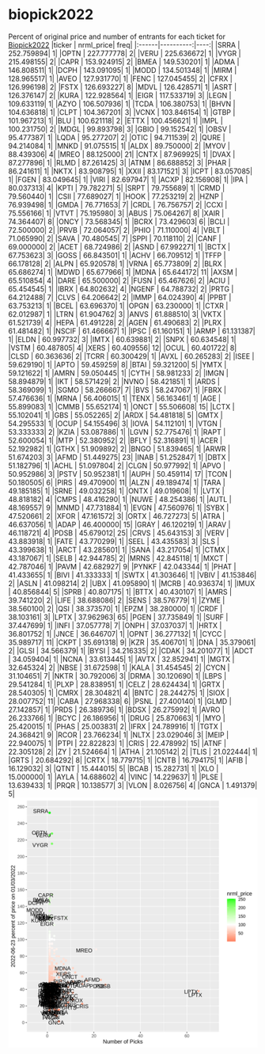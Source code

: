 # biopick2022
Percent of original price and number of entrants for each ticket for [Biopick2022](https://twitter.com/hashtag/Biopick2022)
|ticker | nrml_price| freq|
|:------|----------:|----:|
|SRRA   | 252.759894|    1|
|OPTN   | 227.777778|    2|
|VERU   | 225.636672|    1|
|VYGR   | 215.498155|    2|
|CAPR   | 153.924915|    2|
|BMEA   | 149.530201|    1|
|ADMA   | 146.808511|    1|
|DCPH   | 143.091095|    1|
|MODD   | 134.501348|    1|
|MIRM   | 128.965517|    1|
|AVEO   | 127.931770|    1|
|FENC   | 127.045455|    2|
|CFRX   | 126.996198|    2|
|FSTX   | 126.693227|    8|
|MDVL   | 126.428571|    1|
|ASRT   | 126.376147|    2|
|KURA   | 122.928564|    1|
|EIGR   | 117.533719|    3|
|LEGN   | 109.633119|    1|
|AZYO   | 106.507936|    1|
|TCDA   | 106.380753|    1|
|BHVN   | 104.636818|    1|
|CLPT   | 104.367201|    3|
|VCNX   | 103.846154|    1|
|GTBP   | 101.967213|    1|
|BLU    | 100.621118|    2|
|ETTX   | 100.456621|    1|
|IMPL   | 100.231750|    2|
|MDGL   |  99.893798|    3|
|GBIO   |  99.152542|    1|
|OBSV   |  95.477387|    1|
|LQDA   |  95.277207|    2|
|OTIC   |  94.711539|    2|
|QURE   |  94.214084|    1|
|MNKD   |  91.075515|    1|
|ALDX   |  89.750000|    2|
|MYOV   |  88.439306|    4|
|MREO   |  88.125000|   21|
|CNTX   |  87.969925|    1|
|DVAX   |  87.277896|    1|
|RLMD   |  87.261425|    3|
|ATNM   |  86.688852|    3|
|PHAR   |  86.241611|    1|
|NKTX   |  83.908795|    1|
|XXII   |  83.171521|    3|
|ICPT   |  83.057085|    1|
|FGEN   |  83.049645|    1|
|VIRI   |  82.697947|    1|
|ACXP   |  82.156908|    1|
|IPA    |  80.037313|    4|
|KPTI   |  79.782271|    5|
|SRPT   |  79.755689|    1|
|CRMD   |  79.560440|    1|
|CSII   |  77.689027|    1|
|HOOK   |  77.253219|    2|
|HZNP   |  76.939498|    1|
|GMDA   |  76.771653|    7|
|CRDL   |  76.756757|    2|
|CCXI   |  75.556166|    1|
|VTVT   |  75.195980|    3|
|ABUS   |  75.064267|    8|
|XAIR   |  74.364407|    8|
|ONCY   |  73.568345|    1|
|BCRX   |  73.429603|    6|
|BCLI   |  72.500000|    2|
|PRVB   |  72.064057|    2|
|PHIO   |  71.110000|    4|
|VBLT   |  71.065990|    2|
|SAVA   |  70.480545|    7|
|SPPI   |  70.118110|    2|
|CANF   |  69.000000|    2|
|ACET   |  68.724986|    2|
|ASND   |  67.992271|    1|
|BCTX   |  67.753623|    3|
|GOSS   |  66.843501|    1|
|ACHV   |  66.709512|    1|
|TFFP   |  66.178128|    2|
|ALPN   |  65.920578|    1|
|VRNA   |  65.773809|    2|
|BLRX   |  65.686274|    1|
|MDWD   |  65.677966|    1|
|MDNA   |  65.644172|   11|
|AXSM   |  65.510854|    4|
|DARE   |  65.500000|    2|
|FUSN   |  65.467626|    2|
|ACIU   |  65.454545|    1|
|IBRX   |  64.802632|    4|
|NGENF  |  64.788732|    2|
|PRTG   |  64.212488|    7|
|CLVS   |  64.206642|    2|
|IMMP   |  64.024390|    4|
|PPBT   |  63.753213|    1|
|BCEL   |  63.696370|    1|
|OPGN   |  63.230000|    1|
|CTXR   |  62.012987|    1|
|LTRN   |  61.904762|    3|
|ANVS   |  61.888510|    3|
|VKTX   |  61.521739|    4|
|HEPA   |  61.491228|    2|
|AGEN   |  61.490683|    2|
|PLRX   |  61.481482|    1|
|NSCIF  |  61.466667|    1|
|IPSC   |  61.160151|    1|
|ARMP   |  61.131387|    1|
|ELDN   |  60.997732|    3|
|IMTX   |  60.639881|    2|
|SNPX   |  60.634548|    1|
|VSTM   |  60.487805|    4|
|XERS   |  60.409556|   12|
|OCUL   |  60.401722|    8|
|CLSD   |  60.363636|    2|
|TCRR   |  60.300429|    1|
|AVXL   |  60.265283|    2|
|ISEE   |  59.629190|    1|
|APTO   |  59.459259|    8|
|BTAI   |  59.321200|    5|
|YMTX   |  59.121622|    1|
|AMRN   |  59.050445|    1|
|CYTH   |  58.981233|    2|
|IMGN   |  58.894879|    1|
|IKT    |  58.571429|    2|
|NVNO   |  58.421851|    1|
|ARDS   |  58.369099|    1|
|SGMO   |  58.266667|    7|
|BVS    |  58.247067|    1|
|FBRX   |  57.476636|    1|
|MRNA   |  56.406015|    1|
|TENX   |  56.163461|    1|
|AGE    |  55.899083|    1|
|CMMB   |  55.652174|    1|
|ONCT   |  55.506608|   15|
|LCTX   |  55.102041|    1|
|GBS    |  55.052265|    2|
|ARDX   |  54.481818|    5|
|GMTX   |  54.295533|    1|
|OCUP   |  54.155496|    3|
|IOVA   |  54.112101|    1|
|VTGN   |  53.333333|    2|
|KZIA   |  53.087886|    1|
|LGVN   |  52.775476|    1|
|RAPT   |  52.600054|    1|
|MTP    |  52.380952|    2|
|BFLY   |  52.316891|    1|
|ACER   |  52.192982|    1|
|GTHX   |  51.909892|    2|
|BNGO   |  51.839465|    1|
|ARWR   |  51.674203|    3|
|AFMD   |  51.449275|   23|
|INAB   |  51.252847|    1|
|DBTX   |  51.182796|    1|
|ACHL   |  51.097804|    2|
|CLGN   |  50.977992|    1|
|APVO   |  50.952986|    3|
|PSTV   |  50.952381|    1|
|AUPH   |  50.459114|   17|
|TCON   |  50.180505|    6|
|PIRS   |  49.470900|   11|
|ALZN   |  49.189474|    1|
|TARA   |  49.185185|    1|
|SRNE   |  49.032258|    1|
|ONTX   |  49.019608|    1|
|LVTX   |  48.818182|    4|
|CMPS   |  48.416290|    1|
|NUWE   |  48.254386|    1|
|AUTL   |  48.169557|    9|
|MNMD   |  47.731884|    1|
|EVGN   |  47.560976|    1|
|SYBX   |  47.520661|    2|
|XFOR   |  47.161572|    3|
|ORTX   |  46.727273|    5|
|ATRA   |  46.637056|    1|
|ADAP   |  46.400000|   15|
|GRAY   |  46.120219|    1|
|ARAV   |  46.118721|    4|
|PDSB   |  45.679012|   25|
|CRVS   |  45.643153|    3|
|VERV   |  43.883918|    1|
|FATE   |  43.770299|    1|
|SEEL   |  43.435583|    3|
|SLS    |  43.399638|    1|
|ARCT   |  43.285601|    1|
|SANA   |  43.217054|    1|
|CTMX   |  43.187067|    1|
|SELB   |  42.944785|    2|
|MRNS   |  42.845118|    1|
|MXCT   |  42.787046|    1|
|PAVM   |  42.682927|    9|
|PYNKF  |  42.043344|    1|
|PHAT   |  41.433655|    1|
|BIVI   |  41.333333|    1|
|SWTX   |  41.303646|    1|
|VBIV   |  41.153846|    2|
|ASLN   |  41.098214|    2|
|UBX    |  41.095890|    1|
|MCRB   |  40.936374|    1|
|IMUX   |  40.856844|    5|
|SPRB   |  40.807175|    1|
|BTTX   |  40.430107|    1|
|AMRS   |  39.741220|    2|
|LIFE   |  38.688086|    2|
|SENS   |  38.576779|    1|
|ZYME   |  38.560100|    2|
|QSI    |  38.373570|    1|
|EPZM   |  38.280000|    1|
|CRDF   |  38.103161|    3|
|LPTX   |  37.962963|   65|
|PGEN   |  37.735849|    1|
|SURF   |  37.447699|    1|
|INFI   |  37.057778|    7|
|ONPH   |  37.037037|    1|
|HRTX   |  36.801752|    1|
|JNCE   |  36.646707|    1|
|OPNT   |  36.277132|    1|
|CYCC   |  35.989717|   11|
|CKPT   |  35.691318|    9|
|KZR    |  35.406701|    1|
|DNA    |  35.379061|    2|
|GLSI   |  34.566379|    1|
|BYSI   |  34.216335|    2|
|CDAK   |  34.201077|    1|
|ADCT   |  34.059404|    1|
|NCNA   |  33.613445|    1|
|AVTX   |  32.852941|    1|
|MGTX   |  32.645324|    2|
|NBSE   |  31.672598|    1|
|KALA   |  31.454545|    2|
|CYCN   |  31.104651|    7|
|NKTR   |  30.792006|    3|
|DRMA   |  30.120690|    1|
|LBPS   |  29.541284|    1|
|PLXP   |  28.838951|    1|
|CELZ   |  28.624434|    1|
|GRTX   |  28.540305|    1|
|CMRX   |  28.304821|    4|
|BNTC   |  28.244275|    1|
|SIOX   |  28.007752|   11|
|CABA   |  27.968338|    6|
|PSNL   |  27.400140|    1|
|GLMD   |  27.142857|    1|
|PRDS   |  26.389736|    1|
|BDSX   |  26.275992|    1|
|AVRO   |  26.233766|    1|
|BCYC   |  26.186956|    1|
|DRUG   |  25.870663|    1|
|MYO    |  25.420015|    1|
|PHAS   |  25.003831|    2|
|IFRX   |  24.789916|    1|
|TGTX   |  24.368421|    9|
|RCOR   |  23.766234|    1|
|NLTX   |  23.029046|    3|
|MEIP   |  22.940075|    1|
|PTPI   |  22.822823|    1|
|CRIS   |  22.478992|   15|
|ATNF   |  22.305128|    2|
|ZY     |  21.524664|    1|
|ATHA   |  21.105142|    2|
|TLIS   |  21.022444|    1|
|GRTS   |  20.684292|    8|
|CRTX   |  18.779715|    1|
|CNTB   |  16.794175|    1|
|AFIB   |  16.129032|    3|
|QTNT   |  15.444015|    5|
|BCAB   |  15.282731|    1|
|XLO    |  15.000000|    1|
|AYLA   |  14.688602|    4|
|VINC   |  14.229637|    1|
|PLSE   |  13.639433|    1|
|PRQR   |  10.138577|    3|
|VLON   |   8.026756|    4|
|GNCA   |   1.491379|    5|
![retvspicks](biopicks.png?raw=true)
